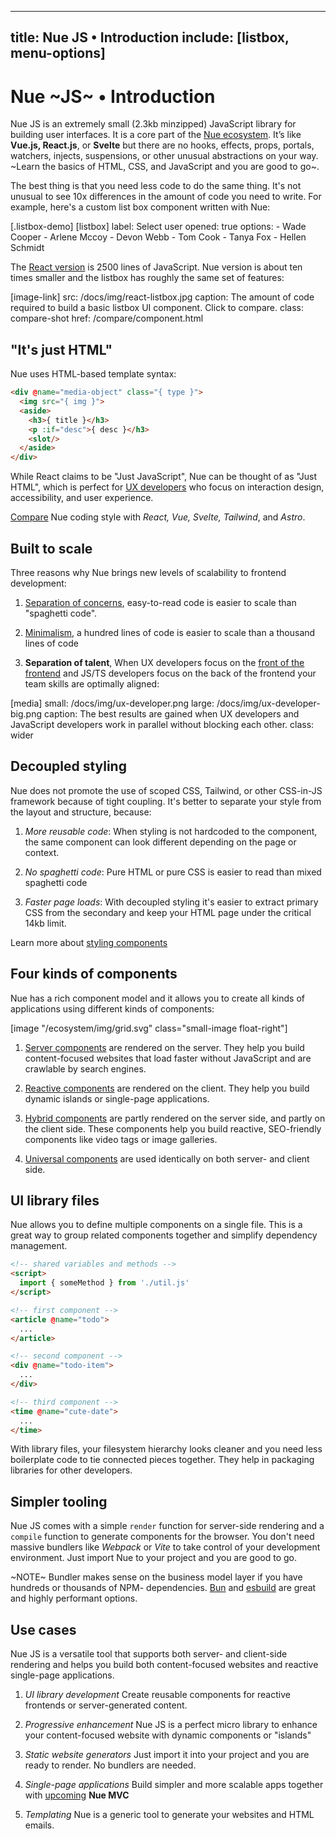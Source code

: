 
---
title: Nue JS • Introduction
include: [listbox, menu-options]
---

# Nue ~JS~ • Introduction

Nue JS is an extremely small (2.3kb minzipped) JavaScript library for building user interfaces. It is a core part of the [Nue ecosystem](/ecosystem/). It’s like **Vue.js, React.js**, or **Svelte** but there are no hooks, effects, props, portals, watchers, injects, suspensions, or other unusual abstractions on your way. ~Learn the basics of HTML, CSS, and JavaScript and you are good to go~.

The best thing is that you need less code to do the same thing. It's not unusual to see 10x differences in the amount of code you need to write. For example, here's a custom list box component written with Nue:

[.listbox-demo]
  [listbox]
    label: Select user
    opened: true
    options:
      - Wade Cooper
      - Arlene Mccoy
      - Devon Webb
      - Tom Cook
      - Tanya Fox
      - Hellen Schmidt

The [React version](https://headlessui.com/react/listbox) is 2500 lines of JavaScript. Nue version is about ten times smaller and the listbox has roughly the same set of features:


[image-link]
  src: /docs/img/react-listbox.jpg
  caption: The amount of code required to build a basic listbox UI component. Click to compare.
  class: compare-shot
  href: /compare/component.html



## "It's just HTML"
Nue uses HTML-based template syntax:

``` html
<div @name="media-object" class="{ type }">
  <img src="{ img }">
  <aside>
    <h3>{ title }</h3>
    <p :if="desc">{ desc }</h3>
    <slot/>
  </aside>
</div>
```

While React claims to be "Just JavaScript", Nue can be thought of as "Just HTML", which is perfect for [UX developers][divide] who focus on interaction design, accessibility, and user experience.

[Compare](/compare/component.html) Nue coding style with *React, Vue, Svelte, Tailwind*, and *Astro*.

[divide]: https://css-tricks.com/the-great-divide/

## Built to scale
Three reasons why Nue brings new levels of scalability to frontend development:

1. [Separation of concerns](//nuejs.org//why/#soc), easy-to-read code is easier to scale than "spaghetti code".

1. [Minimalism](//nuejs.org/why/#minimalism), a hundred lines of code is easier to scale than a thousand lines of code

1. **Separation of talent**, When UX developers focus on the [front of the frontend][back] and JS/TS developers focus on the back of the frontend your team skills are optimally aligned:


[back]: https://bradfrost.com/blog/post/front-of-the-front-end-and-back-of-the-front-end-web-development/

[media]
  small: /docs/img/ux-developer.png
  large: /docs/img/ux-developer-big.png
  caption: The best results are gained when UX developers and JavaScript developers work in parallel without blocking each other.
  class: wider


## Decoupled styling
Nue does not promote the use of scoped CSS, Tailwind, or other CSS-in-JS framework because of tight coupling. It's better to separate your style from the layout and structure, because:

1. *More reusable code*: When styling is not hardcoded to the component, the same component can look different depending on the page or context.

1. *No spaghetti code*: Pure HTML or pure CSS is easier to read than mixed spaghetti code

1. *Faster page loads*: With decoupled styling it's easier to extract primary CSS from the secondary and keep your HTML page under the critical 14kb limit.

Learn more about [styling components](styling-components)




## Four kinds of components
Nue has a rich component model and it allows you to create all kinds of applications using different kinds of components:

[image "/ecosystem/img/grid.svg" class="small-image float-right"]

1. [Server components](server-components) are rendered on the server. They help you build content-focused websites that load faster without JavaScript and are crawlable by search engines.


2. [Reactive components](reactive-components) are rendered on the client. They help you build dynamic islands or single-page applications.

3. [Hybrid components](isomorphic-components#hybrid) are partly rendered on the server side, and partly on the client side. These components help you build reactive, SEO-friendly components like video tags or image galleries.

3. [Universal components](isomorphic-components#universal-components) are used identically on both server- and client side.




## UI library files
Nue allows you to define multiple components on a single file. This is a great way to group related components together and simplify dependency management.


``` html
<!-- shared variables and methods -->
<script>
  import { someMethod } from './util.js'
</script>

<!-- first component -->
<article @name="todo">
  ...
</article>

<!-- second component -->
<div @name="todo-item">
  ...
</div>

<!-- third component -->
<time @name="cute-date">
  ...
</time>
```

With library files, your filesystem hierarchy looks cleaner and you need less boilerplate code to tie connected pieces together. They help in packaging libraries for other developers.


## Simpler tooling
Nue JS comes with a simple `render` function for server-side rendering and a `compile` function to generate components for the browser. You don't need massive bundlers like *Webpack* or *Vite* to take control of your development environment. Just import Nue to your project and you are good to go.

~NOTE~ Bundler makes sense on the business model layer if you have hundreds or thousands of NPM- dependencies. [Bun](//bun.sh) and [esbuild](//esbuild.github.io/) are great and highly performant options.


## Use cases
Nue JS is a versatile tool that supports both server- and client-side rendering and helps you build both content-focused websites and reactive single-page applications.

1. *UI library development* Create reusable components for reactive frontends or server-generated content.

2. *Progressive enhancement* Nue JS is a perfect micro library to enhance your content-focused website with dynamic components or "islands"

3. *Static website generators* Just import it into your project and you are ready to render. No bundlers are needed.

4. *Single-page applications* Build simpler and more scalable apps together with [upcoming](/ecosystem/) **Nue MVC**

5. *Templating* Nue is a generic tool to generate your websites and HTML emails.






